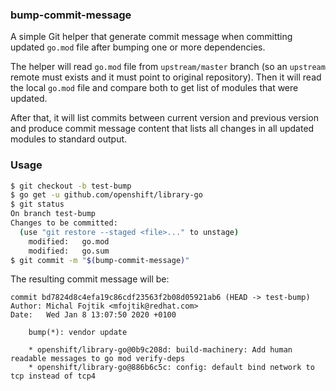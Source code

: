 ### bump-commit-message

A simple Git helper that generate commit message when committing updated `go.mod` file after bumping one or more dependencies.

The helper will read `go.mod` file from `upstream/master` branch (so an `upstream` remote must exists and it must point to original repository).
Then it will read the local `go.mod` file and compare both to get list of modules that were updated.

After that, it will list commits between current version and previous version and produce commit message content that lists all changes in all
updated modules to standard output.

### Usage

```bash
$ git checkout -b test-bump
$ go get -u github.com/openshift/library-go
$ git status
On branch test-bump
Changes to be committed:
  (use "git restore --staged <file>..." to unstage)
	modified:   go.mod
	modified:   go.sum
$ git commit -m "$(bump-commit-message)"
```

The resulting commit message will be:

```
commit bd7824d8c4efa19c86cdf23563f2b08d05921ab6 (HEAD -> test-bump)
Author: Michal Fojtik <mfojtik@redhat.com>
Date:   Wed Jan 8 13:07:50 2020 +0100

    bump(*): vendor update

    * openshift/library-go@0b9c208d: build-machinery: Add human readable messages to go mod verify-deps
    * openshift/library-go@886b6c5c: config: default bind network to tcp instead of tcp4
```